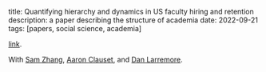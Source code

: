 title: Quantifying hierarchy and dynamics in US faculty hiring and retention
description: a paper describing the structure of academia
date: 2022-09-21
tags: [papers, social science, academia]

[link](https://www.nature.com/articles/s41586-022-05222-x).

With [Sam Zhang](https://sam.zhang.fyi/), [Aaron Clauset](https://aaronclauset.github.io/), and [Dan Larremore](https://larremorelab.github.io/).
